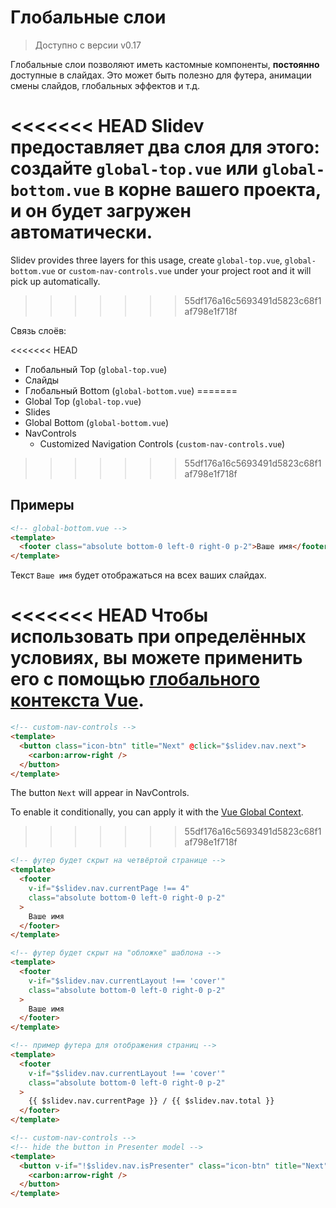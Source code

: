 # Глобальные слои

> Доступно с версии v0.17

Глобальные слои позволяют иметь кастомные компоненты, **постоянно** доступные в слайдах. Это может быть полезно для футера, анимации смены слайдов, глобальных эффектов и т.д.

<<<<<<< HEAD
Slidev предоставляет два слоя для этого: создайте `global-top.vue` или `global-bottom.vue` в корне вашего проекта, и он будет загружен автоматически.
=======
Slidev provides three layers for this usage, create `global-top.vue`, `global-bottom.vue` or `custom-nav-controls.vue` under your project root and it will pick up automatically.
>>>>>>> 55df176a16c5693491d5823c68f1af798e1f718f

Связь слоёв:

<<<<<<< HEAD
- Глобальный Top (`global-top.vue`)
- Слайды
- Глобальный Bottom (`global-bottom.vue`)
=======
- Global Top (`global-top.vue`)
- Slides
- Global Bottom (`global-bottom.vue`)
- NavControls
  - Customized Navigation Controls (`custom-nav-controls.vue`)
>>>>>>> 55df176a16c5693491d5823c68f1af798e1f718f

## Примеры

```html
<!-- global-bottom.vue -->
<template>
  <footer class="absolute bottom-0 left-0 right-0 p-2">Ваше имя</footer>
</template>
```

Текст `Ваше имя` будет отображаться на всех ваших слайдах.

<<<<<<< HEAD
Чтобы использовать при определённых условиях, вы можете применить его с помощью [глобального контекста Vue](/custom/vue-context).
=======
```html
<!-- custom-nav-controls -->
<template>
  <button class="icon-btn" title="Next" @click="$slidev.nav.next">
    <carbon:arrow-right />
  </button>
</template>
```

The button `Next` will appear in NavControls.

To enable it conditionally, you can apply it with the [Vue Global Context](/custom/vue-context).
>>>>>>> 55df176a16c5693491d5823c68f1af798e1f718f

```html
<!-- футер будет скрыт на четвёртой странице -->
<template>
  <footer
    v-if="$slidev.nav.currentPage !== 4"
    class="absolute bottom-0 left-0 right-0 p-2"
  >
    Ваше имя
  </footer>
</template>
```

```html
<!-- футер будет скрыт на "обложке" шаблона -->
<template>
  <footer
    v-if="$slidev.nav.currentLayout !== 'cover'"
    class="absolute bottom-0 left-0 right-0 p-2"
  >
    Ваше имя
  </footer>
</template>
```

```html
<!-- пример футера для отображения страниц -->
<template>
  <footer
    v-if="$slidev.nav.currentLayout !== 'cover'"
    class="absolute bottom-0 left-0 right-0 p-2"
  >
    {{ $slidev.nav.currentPage }} / {{ $slidev.nav.total }}
  </footer>
</template>
```

```html
<!-- custom-nav-controls -->
<!-- hide the button in Presenter model -->
<template>
  <button v-if="!$slidev.nav.isPresenter" class="icon-btn" title="Next" @click="$slidev.nav.next">
    <carbon:arrow-right />
  </button>
</template>
```
